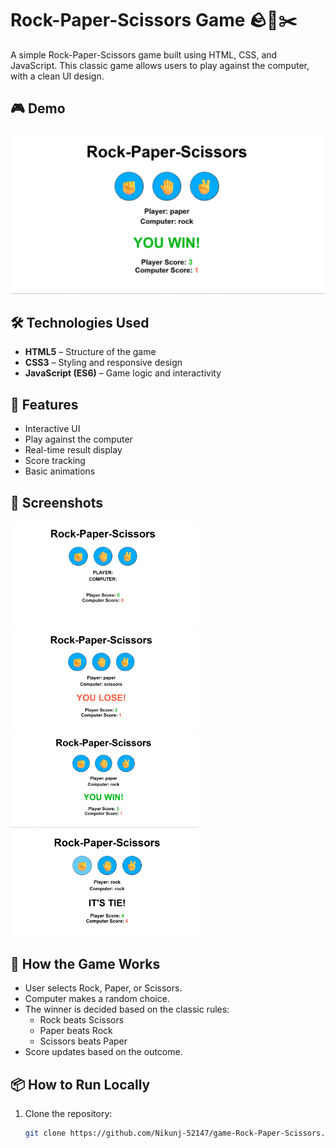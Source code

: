 # Rock-Paper-Scissors Game 🪨📄✂️

A simple Rock-Paper-Scissors game built using HTML, CSS, and JavaScript. This classic game allows users to play against the computer, with a clean UI design.

## 🎮 Demo

![Game Demo](./demo.png)

## 🛠️ Technologies Used

- **HTML5** – Structure of the game
- **CSS3** – Styling and responsive design
- **JavaScript (ES6)** – Game logic and interactivity

## 🚀 Features

- Interactive UI
- Play against the computer
- Real-time result display
- Score tracking
- Basic animations

## 📸 Screenshots

<img src="./Screenshot1.png" alt="Main UI" width="300"/>
<img src="./Screenshot2.png" alt="User Playing" width="300"/>
<img src="./Screenshot3.png" alt="Result Screen" width="300"/>
<img src="./Screenshot4.png" alt="Result Screen" width="300"/>

## 🧠 How the Game Works

- User selects Rock, Paper, or Scissors.
- Computer makes a random choice.
- The winner is decided based on the classic rules:
  - Rock beats Scissors
  - Paper beats Rock
  - Scissors beats Paper
- Score updates based on the outcome.

## 📦 How to Run Locally

1. Clone the repository:
   ```bash
   git clone https://github.com/Nikunj-52147/game-Rock-Paper-Scissors.git
